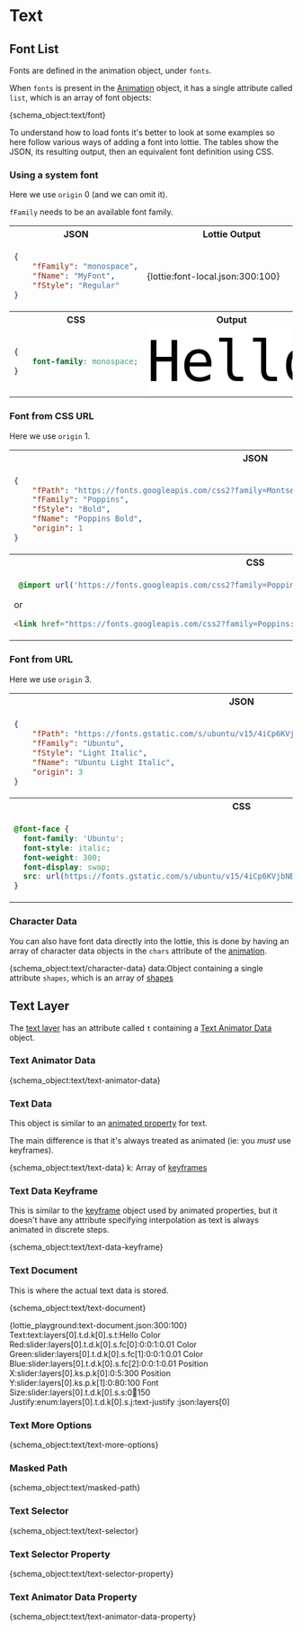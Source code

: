 # Text

## Font List

Fonts are defined in the animation object, under `fonts`.

When `fonts` is present in the [Animation](animation.md) object,
it has a single attribute called `list`, which is an array of font objects:

{schema_object:text/font}


To understand how to load fonts it's better to look at some examples so here
follow various ways of adding a font into lottie. The tables show the JSON,
its resulting output, then an equivalent font definition using CSS.



<style>
@import url('https://fonts.googleapis.com/css2?family=Poppins:wght@700&display=swap');


@font-face {
  font-family: 'Ubuntu';
  font-style: italic;
  font-weight: 300;
  font-display: swap;
  src: url(https://fonts.gstatic.com/s/ubuntu/v15/4iCp6KVjbNBYlgoKejZftWyI.ttf) format('truetype');
}
</style>


### Using a system font

Here we use `origin` 0 (and we can omit it).

`fFamily` needs to be an available font family.

<table markdown="block">
<tr><th>JSON</th><th>Lottie Output</th></tr>
<tr markdown="block"><td>

```json
{
    "fFamily": "monospace",
    "fName": "MyFont",
    "fStyle": "Regular"
}
```

</td><td markdown="block">

{lottie:font-local.json:300:100}

</td></tr>
<tr><th>CSS</th><th>Output</th></tr>
<tr><td>

```css
{
    font-family: monospace;
}
```

</td><td>
<div style="font-family: monospace; font-size:100px; color: black; background: white;">Hello</div>
</td></tr>
</table>


### Font from CSS URL

Here we use `origin` 1.

<table markdown="block">
<tr><th>JSON</th><th>Lottie Output</th></tr>
<tr markdown="block"><td>

```json
{
    "fPath": "https://fonts.googleapis.com/css2?family=Montserrat:wght@800&display=swap",
    "fFamily": "Poppins",
    "fStyle": "Bold",
    "fName": "Poppins Bold",
    "origin": 1
}
```

</td><td markdown="block">

{lottie:font-css.json:300:100}

</td></tr>
<tr><th>CSS</th><th>Output</th></tr>
<tr><td>

```css
 @import url('https://fonts.googleapis.com/css2?family=Poppins:wght@700&display=swap');
```

or

```html
<link href="https://fonts.googleapis.com/css2?family=Poppins:wght@700&amp;display=swap" rel="stylesheet">
```

</td><td>
<div style="font-family: Poppins; font-size:100px; color: black; background: white;">Hello</div>
</td></tr>
</table>


### Font from URL

Here we use `origin` 3.

<table markdown="block">
<tr><th>JSON</th><th>Lottie Output</th></tr>
<tr markdown="block"><td>

```json
{
    "fPath": "https://fonts.gstatic.com/s/ubuntu/v15/4iCp6KVjbNBYlgoKejZftWyI.ttf",
    "fFamily": "Ubuntu",
    "fStyle": "Light Italic",
    "fName": "Ubuntu Light Italic",
    "origin": 3
}
```

</td><td markdown="block">

{lottie:font-url.json:300:100}

</td></tr>
<tr><th>CSS</th><th>Output</th></tr>
<tr><td>

```css
@font-face {
  font-family: 'Ubuntu';
  font-style: italic;
  font-weight: 300;
  font-display: swap;
  src: url(https://fonts.gstatic.com/s/ubuntu/v15/4iCp6KVjbNBYlgoKejZftWyI.ttf) format('truetype');
}
```

</td><td>
<div style="font-family: ubuntu; font-weight: 300; font-style: italic; font-size:100px; color: black; background: white;">Hello</div>
</td></tr>
</table>

### Character Data

You can also have font data directly into the lottie, this is done by having an
array of character data objects in the `chars` attribute of the [animation](animation.md).

{schema_object:text/character-data}
data:Object containing a single attribute `shapes`, which is an array of [shapes](shapes.md)


## Text Layer

The [text layer](layers.md#text-layer) has an attribute called `t` containing a [Text Animator Data](#text-animator-data) object.

### Text Animator Data

{schema_object:text/text-animator-data}

### Text Data

This object is similar to an [animated property](concepts.md#animated-property) for text.

The main difference is that it's always treated as animated (ie: you _must_ use keyframes).

{schema_object:text/text-data}
k: Array of [keyframes](#text-data-keyframe)


### Text Data Keyframe

This is similar to the [keyframe](concepts.md#keyframe) object used by animated properties,
but it doesn't have any attribute specifying interpolation as text is always animated in discrete steps.

{schema_object:text/text-data-keyframe}

### Text Document

This is where the actual text data is stored.

{schema_object:text/text-document}

{lottie_playground:text-document.json:300:100}
Text:text:layers[0].t.d.k[0].s.t:Hello
Color Red:slider:layers[0].t.d.k[0].s.fc[0]:0:0:1:0.01
Color Green:slider:layers[0].t.d.k[0].s.fc[1]:0:0:1:0.01
Color Blue:slider:layers[0].t.d.k[0].s.fc[2]:0:0:1:0.01
Position X:slider:layers[0].ks.p.k[0]:0:5:300
Position Y:slider:layers[0].ks.p.k[1]:0:80:100
Font Size:slider:layers[0].t.d.k[0].s.s:0:100:150
Justify:enum:layers[0].t.d.k[0].s.j:text-justify
:json:layers[0]


### Text More Options

{schema_object:text/text-more-options}


### Masked Path

{schema_object:text/masked-path}


### Text Selector

{schema_object:text/text-selector}

### Text Selector Property

{schema_object:text/text-selector-property}


### Text Animator Data Property

{schema_object:text/text-animator-data-property}

